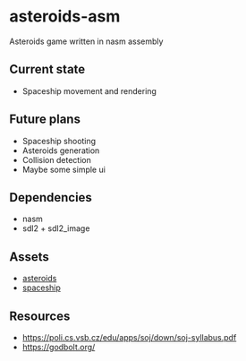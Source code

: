 # asteroids-asm
Asteroids game written in nasm assembly

## Current state
- Spaceship movement and rendering

## Future plans
- Spaceship shooting
- Asteroids generation
- Collision detection
- Maybe some simple ui

## Dependencies
- nasm
- sdl2 + sdl2_image

## Assets
- [asteroids](https://opengameart.org/content/asteroids-pack-2d-diffuse-normal-seamless-animations)
- [spaceship](https://opengameart.org/content/2d-spaceship-sprites-with-engines)

## Resources
- https://poli.cs.vsb.cz/edu/apps/soj/down/soj-syllabus.pdf
- https://godbolt.org/
